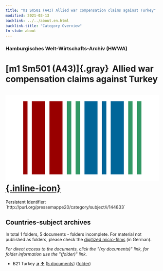 ```yaml
---
title: "m1 Sm501 (A43) Allied war compensation claims against Turkey"
modified: 2021-03-13
backlink: ../../about.en.html
backlink-title: "Category Overview"
fn-stub: about
---
```


### Hamburgisches Welt-Wirtschafts-Archiv (HWWA)

# [m1 Sm501 (A43)]{.gray}&#8201; Allied war compensation claims against Turkey &#160; [![Wikidata](/images/Wikidata-logo.svg "Wikidata"){.inline-icon}](http://www.wikidata.org/entity/Q104700293)

<div class="hint">Persistent Identifier: `http://purl.org/pressemappe20/category/subject/i/144833`</div>







## Countries-subject archives





In total 1 folders, 5 documents - folders incomplete.
For material not published as folders, please check the [digitized micro-films](/film/h1_sh.de.html) (in German).

_For direct access to the documents, click the "(xy documents)" link, for folder information use the "(folder)" link._


- B21 Turkey [**&nearr;**](../../../geo/i/141111/about.en.html "Turkey (all folders)") [**&uarr;**](../../../geo/about.en.html#B21 "Country category system") (<a href="https://pm20.zbw.eu/iiifview/folder/sh/141111,144833" title="about: Turkey : Allied war compensation claims against Turkey" target="_blank">5 documents</a>) ([folder](../../../../folder/sh/1411xx/141111/1448xx/144833/about.en.html))








